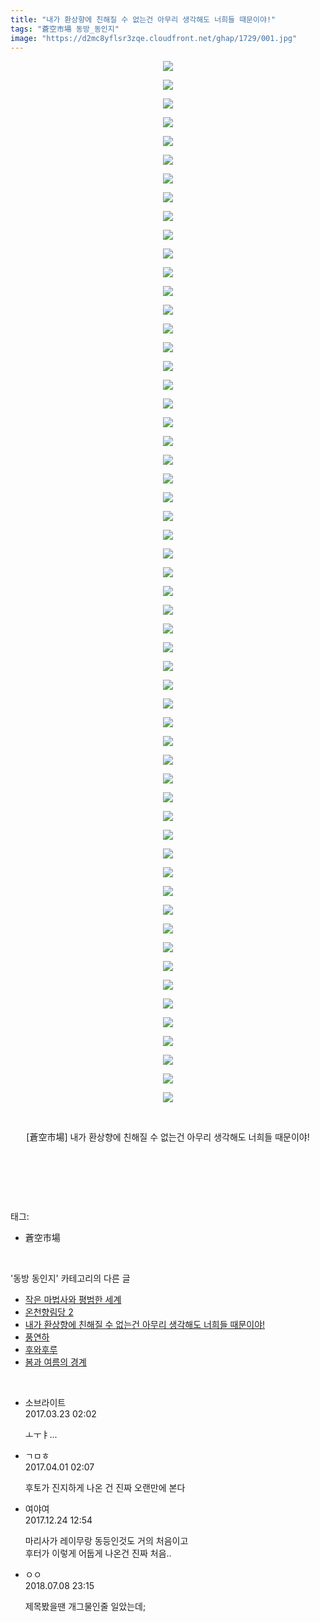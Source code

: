 ```yaml
---
title: "내가 환상향에 친해질 수 없는건 아무리 생각해도 너희들 때문이야!"
tags: "蒼空市場 동방_동인지"
image: "https://d2mc8yflsr3zqe.cloudfront.net/ghap/1729/001.jpg"
---
```

<div class="article">
<p style="text-align: center; clear: none; float: none;"><img src="{{ site.imgserver2 }}/ghap/1729/001.jpg"/></p>
<p style="text-align: center; clear: none; float: none;"><img src="{{ site.imgserver2 }}/ghap/1729/002.jpg"/></p>
<p style="text-align: center; clear: none; float: none;"><img src="{{ site.imgserver2 }}/ghap/1729/003.jpg"/></p>
<p style="text-align: center; clear: none; float: none;"><img src="{{ site.imgserver2 }}/ghap/1729/004.jpg"/></p>
<p style="text-align: center; clear: none; float: none;"><img src="{{ site.imgserver2 }}/ghap/1729/005.jpg"/></p>
<p style="text-align: center; clear: none; float: none;"><img src="{{ site.imgserver2 }}/ghap/1729/006.jpg"/></p>
<p style="text-align: center; clear: none; float: none;"><img src="{{ site.imgserver2 }}/ghap/1729/007.jpg"/></p>
<p style="text-align: center; clear: none; float: none;"><img src="{{ site.imgserver2 }}/ghap/1729/008.jpg"/></p>
<p style="text-align: center; clear: none; float: none;"><img src="{{ site.imgserver2 }}/ghap/1729/009.jpg"/></p>
<p style="text-align: center; clear: none; float: none;"><img src="{{ site.imgserver2 }}/ghap/1729/010.jpg"/></p>
<p style="text-align: center; clear: none; float: none;"><img src="{{ site.imgserver2 }}/ghap/1729/011.jpg"/></p>
<p style="text-align: center; clear: none; float: none;"><img src="{{ site.imgserver2 }}/ghap/1729/012.jpg"/></p>
<p style="text-align: center; clear: none; float: none;"><img src="{{ site.imgserver2 }}/ghap/1729/013.jpg"/></p>
<p style="text-align: center; clear: none; float: none;"><img src="{{ site.imgserver2 }}/ghap/1729/014.jpg"/></p>
<p style="text-align: center; clear: none; float: none;"><img src="{{ site.imgserver2 }}/ghap/1729/015.jpg"/></p>
<p style="text-align: center; clear: none; float: none;"><img src="{{ site.imgserver2 }}/ghap/1729/016.jpg"/></p>
<p style="text-align: center; clear: none; float: none;"><img src="{{ site.imgserver2 }}/ghap/1729/017.jpg"/></p>
<p style="text-align: center; clear: none; float: none;"><img src="{{ site.imgserver2 }}/ghap/1729/018.jpg"/></p>
<p style="text-align: center; clear: none; float: none;"><img src="{{ site.imgserver2 }}/ghap/1729/019.jpg"/></p>
<p style="text-align: center; clear: none; float: none;"><img src="{{ site.imgserver2 }}/ghap/1729/020.jpg"/></p>
<p style="text-align: center; clear: none; float: none;"><img src="{{ site.imgserver2 }}/ghap/1729/021.jpg"/></p>
<p style="text-align: center; clear: none; float: none;"><img src="{{ site.imgserver2 }}/ghap/1729/022.jpg"/></p>
<p style="text-align: center; clear: none; float: none;"><img src="{{ site.imgserver2 }}/ghap/1729/023.jpg"/></p>
<p style="text-align: center; clear: none; float: none;"><img src="{{ site.imgserver2 }}/ghap/1729/024.jpg"/></p>
<p style="text-align: center; clear: none; float: none;"><img src="{{ site.imgserver2 }}/ghap/1729/025.jpg"/></p>
<p style="text-align: center; clear: none; float: none;"><img src="{{ site.imgserver2 }}/ghap/1729/026.jpg"/></p>
<p style="text-align: center; clear: none; float: none;"><img src="{{ site.imgserver2 }}/ghap/1729/027.jpg"/></p>
<p style="text-align: center; clear: none; float: none;"><img src="{{ site.imgserver2 }}/ghap/1729/028.jpg"/></p>
<p style="text-align: center; clear: none; float: none;"><img src="{{ site.imgserver2 }}/ghap/1729/029.jpg"/></p>
<p style="text-align: center; clear: none; float: none;"><img src="{{ site.imgserver2 }}/ghap/1729/030.jpg"/></p>
<p style="text-align: center; clear: none; float: none;"><img src="{{ site.imgserver2 }}/ghap/1729/031.jpg"/></p>
<p style="text-align: center; clear: none; float: none;"><img src="{{ site.imgserver2 }}/ghap/1729/032.jpg"/></p>
<p style="text-align: center; clear: none; float: none;"><img src="{{ site.imgserver2 }}/ghap/1729/033.jpg"/></p>
<p style="text-align: center; clear: none; float: none;"><img src="{{ site.imgserver2 }}/ghap/1729/034.jpg"/></p>
<p style="text-align: center; clear: none; float: none;"><img src="{{ site.imgserver2 }}/ghap/1729/035.jpg"/></p>
<p style="text-align: center; clear: none; float: none;"><img src="{{ site.imgserver2 }}/ghap/1729/036.jpg"/></p>
<p style="text-align: center; clear: none; float: none;"><img src="{{ site.imgserver2 }}/ghap/1729/037.jpg"/></p>
<p style="text-align: center; clear: none; float: none;"><img src="{{ site.imgserver2 }}/ghap/1729/038.jpg"/></p>
<p style="text-align: center; clear: none; float: none;"><img src="{{ site.imgserver2 }}/ghap/1729/039.jpg"/></p>
<p style="text-align: center; clear: none; float: none;"><img src="{{ site.imgserver2 }}/ghap/1729/040.jpg"/></p>
<p style="text-align: center; clear: none; float: none;"><img src="{{ site.imgserver2 }}/ghap/1729/041.jpg"/></p>
<p style="text-align: center; clear: none; float: none;"><img src="{{ site.imgserver2 }}/ghap/1729/042.jpg"/></p>
<p style="text-align: center; clear: none; float: none;"><img src="{{ site.imgserver2 }}/ghap/1729/043.jpg"/></p>
<p style="text-align: center; clear: none; float: none;"><img src="{{ site.imgserver2 }}/ghap/1729/044.jpg"/></p>
<p style="text-align: center; clear: none; float: none;"><img src="{{ site.imgserver2 }}/ghap/1729/045.jpg"/></p>
<p style="text-align: center; clear: none; float: none;"><img src="{{ site.imgserver2 }}/ghap/1729/046.jpg"/></p>
<p style="text-align: center; clear: none; float: none;"><img src="{{ site.imgserver2 }}/ghap/1729/047.jpg"/></p>
<p style="text-align: center; clear: none; float: none;"><img src="{{ site.imgserver2 }}/ghap/1729/048.jpg"/></p>
<p style="text-align: center; clear: none; float: none;"><img src="{{ site.imgserver2 }}/ghap/1729/049.jpg"/></p>
<p style="text-align: center; clear: none; float: none;"><img src="{{ site.imgserver2 }}/ghap/1729/050.jpg"/></p>
<p style="text-align: center; clear: none; float: none;"><img src="{{ site.imgserver2 }}/ghap/1729/051.jpg"/></p>
<p style="text-align: center; clear: none; float: none;"><img src="{{ site.imgserver2 }}/ghap/1729/052.jpg"/></p>
<p style="text-align: center; clear: none; float: none;"><img src="{{ site.imgserver2 }}/ghap/1729/053.jpg"/></p>
<p style="text-align: center; clear: none; float: none;"><img src="{{ site.imgserver2 }}/ghap/1729/054.jpg"/></p>
<p style="text-align: center; clear: none; float: none;"><img src="{{ site.imgserver2 }}/ghap/1729/055.jpg"/></p>
<p style="text-align: center; clear: none; float: none;"><img src="{{ site.imgserver2 }}/ghap/1729/056.jpg"/></p>
<p style="text-align: center; clear: none; float: none;"><br/></p>
<p style="text-align: center; clear: none; float: none;">[蒼空市場] 내가 환상향에 친해질 수 없는건 아무리 생각해도 너희들 때문이야!</p>
<p style="text-align: center; clear: none; float: none;"><br/></p>
<p><br/></p>
</div><br/>
<div class="tagTrail">
<p>태그: </p>
<ul>
<li>蒼空市場</li>
</ul>
</div><br/>
<div class="another">
<p>'동방 동인지' 카테고리의 다른 글</p>
<ul>
<li><a href="/ghap_1731">작은 마법사와 평범한 세계</a></li>
<li><a href="/ghap_1730">온천향림당 2</a></li>
<li><a href="/ghap_1729">내가 환상향에 친해질 수 없는건 아무리 생각해도 너희들 때문이야!</a></li>
<li><a href="/ghap_1727">풍연하</a></li>
<li><a href="/ghap_1726">후와후루</a></li>
<li><a href="/ghap_1724">봄과 여름의 경계</a></li>
</ul>
</div><br/>
<div class="cb_module cb_fluid">
<div class="cb_wrt cb_profile">
<div class="comment">
<ul>
<li class="cb_thumb_off" id="comment14946461">
<div class="cb_comment_area">
<div class="cb_info_area">
<div class="cb_section">
<span class="cb_nick_name">소브라이트</span>
</div>
<div class="cb_section">
<span class="cb_date">2017.03.23 02:02 </span>
</div>
</div>
<div class="cb_dsc_comment">
<p class="cb_dsc">
											ㅗㅜㅑ...
										</p>
</div>
</div></li>
<li class="cb_thumb_off" id="comment14954285">
<div class="cb_comment_area">
<div class="cb_info_area">
<div class="cb_section">
<span class="cb_nick_name">ㄱㅁㅎ</span>
</div>
<div class="cb_section">
<span class="cb_date">2017.04.01 02:07 </span>
</div>
</div>
<div class="cb_dsc_comment">
<p class="cb_dsc">
											후토가 진지하게 나온 건 진짜 오랜만에 본다
										</p>
</div>
</div></li>
<li class="cb_thumb_off" id="comment15158641">
<div class="cb_comment_area">
<div class="cb_info_area">
<div class="cb_section">
<span class="cb_nick_name">여야여</span>
</div>
<div class="cb_section">
<span class="cb_date">2017.12.24 12:54 </span>
</div>
</div>
<div class="cb_dsc_comment">
<p class="cb_dsc">
											마리사가 레이무랑 동등인것도 거의 처음이고<br/>
후터가 이렇게 어둡게 나온건 진짜 처음..
										</p>
</div>
</div></li>
<li class="cb_thumb_off" id="comment15282461">
<div class="cb_comment_area">
<div class="cb_info_area">
<div class="cb_section">
<span class="cb_nick_name">ㅇㅇ</span>
</div>
<div class="cb_section">
<span class="cb_date">2018.07.08 23:15 </span>
</div>
</div>
<div class="cb_dsc_comment">
<p class="cb_dsc">
											제목봤을땐 개그물인줄 일았는데;
										</p>
</div>
</div></li>
</ul>
</div>
</div><!-- commentList close -->
</div><br/>
